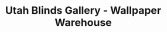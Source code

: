 ---
title: "Utah Blinds Gallery - Wallpaper Warehouse"
url: /salt-lake-city/utah-blinds-gallery-wallpaper-warehouse/
shop: interior decoration
---